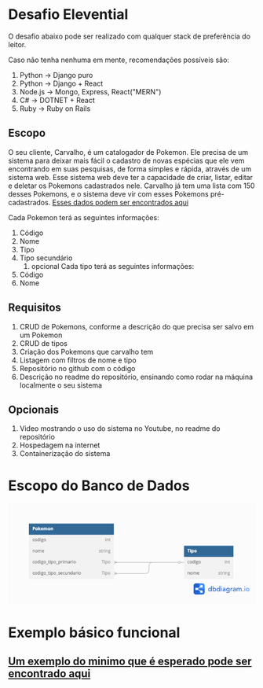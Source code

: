 # Desafio Elevential

O desafio abaixo pode ser realizado com qualquer stack de preferência do leitor.

Caso não tenha nenhuma em mente, recomendações possíveis são:
1. Python -> Django puro
2. Python -> Django + React
3. Node.js -> Mongo, Express, React("MERN")
4. C# -> DOTNET + React
5. Ruby -> Ruby on Rails

## Escopo
O seu cliente, Carvalho, é um catalogador de Pokemon. Ele precisa de um sistema para deixar mais fácil o cadastro de novas espécias que ele vem encontrando em suas pesquisas, de forma simples e rápida, através de um sistema web.
Esse sistema web deve ter a capacidade de criar, listar, editar e deletar os Pokemons cadastrados nele.
Carvalho já tem uma lista com 150 desses Pokemons, e o sistema deve vir com esses Pokemons pré-cadastrados.
[Esses dados podem ser encontrados aqui](./dados_iniciais.json)

Cada Pokemon terá as seguintes informações:
1. Código
2. Nome
3. Tipo
4. Tipo secundário
   1. opcional
Cada tipo terá as seguintes informações:
1. Código
2. Nome


## Requisitos
1. CRUD de Pokemons, conforme a descrição do que precisa ser salvo em um Pokemon
2. CRUD de tipos
3. Criação dos Pokemons que carvalho tem
4. Listagem com filtros de nome e tipo
5. Repositório no github com o código
6. Descrição no readme do repositório, ensinando como rodar na máquina localmente o seu sistema

## Opcionais
1. Video mostrando o uso do sistema no Youtube, no readme do repositório
2. Hospedagem na internet
3. Containerização do sistema


# Escopo do Banco de Dados
![img](imagens/escopo_banco.png)

# Exemplo básico funcional
## [Um exemplo do minimo que é esperado pode ser encontrado aqui](https://desafio-pokedex.elevential.com/)